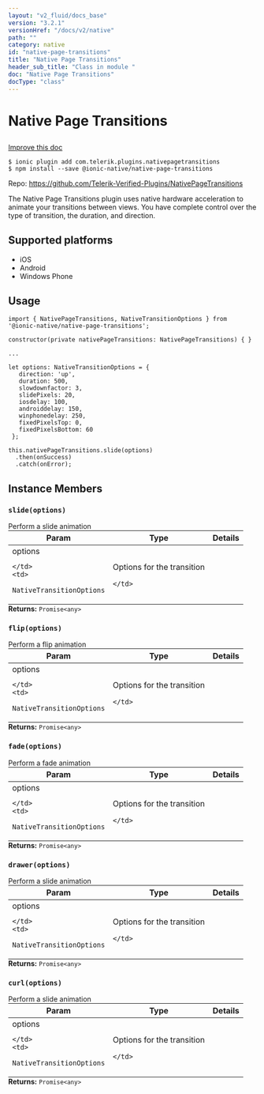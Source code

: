 ```yaml
---
layout: "v2_fluid/docs_base"
version: "3.2.1"
versionHref: "/docs/v2/native"
path: ""
category: native
id: "native-page-transitions"
title: "Native Page Transitions"
header_sub_title: "Class in module "
doc: "Native Page Transitions"
docType: "class"
---
```








<h1 class="api-title">
  
  Native Page Transitions
  

  

  </h1>

<a class="improve-v2-docs" href="http://github.com/driftyco/ionic-native/edit/master/src/@ionic-native/plugins/native-page-transitions/index.ts#L16">
  Improve this doc
</a>



<!-- decorators -->





<pre><code>$ ionic plugin add com.telerik.plugins.nativepagetransitions
$ npm install --save @ionic-native/native-page-transitions
</code></pre>
<p>Repo:
  <a href="https://github.com/Telerik-Verified-Plugins/NativePageTransitions">
    https://github.com/Telerik-Verified-Plugins/NativePageTransitions
  </a>
</p>

<!-- description -->

<p>The Native Page Transitions plugin uses native hardware acceleration to animate your transitions between views. You have complete control over the type of transition, the duration, and direction.</p>


<!-- @platforms tag -->
<h2>Supported platforms</h2>

<ul>
  <li>iOS</li><li>Android</li><li>Windows Phone</li>
</ul>

<!-- @platforms tag end -->


<!-- if doc.decorators -->

<!-- @usage tag -->

<h2>Usage</h2>

<pre><code>import { NativePageTransitions, NativeTransitionOptions } from &#39;@ionic-native/native-page-transitions&#39;;

constructor(private nativePageTransitions: NativePageTransitions) { }

...

let options: NativeTransitionOptions = {
   direction: &#39;up&#39;,
   duration: 500,
   slowdownfactor: 3,
   slidePixels: 20,
   iosdelay: 100,
   androiddelay: 150,
   winphonedelay: 250,
   fixedPixelsTop: 0,
   fixedPixelsBottom: 60
 };

this.nativePageTransitions.slide(options)
  .then(onSuccess)
  .catch(onError);
</code></pre>




<!-- @property tags -->




<!-- methods on the class -->

<h2>Instance Members</h2>
<div id="slide"></div>
<h3>
  <code>slide(options)</code>
  

</h3>
Perform a slide animation
<table class="table param-table" style="margin:0;">
  <thead>
  <tr>
    <th>Param</th>
    <th>Type</th>
    <th>Details</th>
  </tr>
  </thead>
  <tbody>
  
  <tr>
    <td>
      options
      
    </td>
    <td>
      
<code>NativeTransitionOptions</code>
    </td>
    <td>
      <p>Options for the transition</p>

      
      
    </td>
  </tr>
  
  </tbody>
</table>

<div class="return-value" markdown="1">
  <i class="icon ion-arrow-return-left"></i>
  <b>Returns:</b> 
<code>Promise&lt;any&gt;</code> 
</div><div id="flip"></div>
<h3>
  <code>flip(options)</code>
  

</h3>
Perform a flip animation
<table class="table param-table" style="margin:0;">
  <thead>
  <tr>
    <th>Param</th>
    <th>Type</th>
    <th>Details</th>
  </tr>
  </thead>
  <tbody>
  
  <tr>
    <td>
      options
      
    </td>
    <td>
      
<code>NativeTransitionOptions</code>
    </td>
    <td>
      <p>Options for the transition</p>

      
      
    </td>
  </tr>
  
  </tbody>
</table>

<div class="return-value" markdown="1">
  <i class="icon ion-arrow-return-left"></i>
  <b>Returns:</b> 
<code>Promise&lt;any&gt;</code> 
</div><div id="fade"></div>
<h3>
  <code>fade(options)</code>
  

</h3>
Perform a fade animation
<table class="table param-table" style="margin:0;">
  <thead>
  <tr>
    <th>Param</th>
    <th>Type</th>
    <th>Details</th>
  </tr>
  </thead>
  <tbody>
  
  <tr>
    <td>
      options
      
    </td>
    <td>
      
<code>NativeTransitionOptions</code>
    </td>
    <td>
      <p>Options for the transition</p>

      
      
    </td>
  </tr>
  
  </tbody>
</table>

<div class="return-value" markdown="1">
  <i class="icon ion-arrow-return-left"></i>
  <b>Returns:</b> 
<code>Promise&lt;any&gt;</code> 
</div><div id="drawer"></div>
<h3>
  <code>drawer(options)</code>
  

</h3>
Perform a slide animation
<table class="table param-table" style="margin:0;">
  <thead>
  <tr>
    <th>Param</th>
    <th>Type</th>
    <th>Details</th>
  </tr>
  </thead>
  <tbody>
  
  <tr>
    <td>
      options
      
    </td>
    <td>
      
<code>NativeTransitionOptions</code>
    </td>
    <td>
      <p>Options for the transition</p>

      
      
    </td>
  </tr>
  
  </tbody>
</table>

<div class="return-value" markdown="1">
  <i class="icon ion-arrow-return-left"></i>
  <b>Returns:</b> 
<code>Promise&lt;any&gt;</code> 
</div><div id="curl"></div>
<h3>
  <code>curl(options)</code>
  

</h3>
Perform a slide animation
<table class="table param-table" style="margin:0;">
  <thead>
  <tr>
    <th>Param</th>
    <th>Type</th>
    <th>Details</th>
  </tr>
  </thead>
  <tbody>
  
  <tr>
    <td>
      options
      
    </td>
    <td>
      
<code>NativeTransitionOptions</code>
    </td>
    <td>
      <p>Options for the transition</p>

      
      
    </td>
  </tr>
  
  </tbody>
</table>

<div class="return-value" markdown="1">
  <i class="icon ion-arrow-return-left"></i>
  <b>Returns:</b> 
<code>Promise&lt;any&gt;</code> 
</div>



<!-- other classes -->

<!-- end other classes -->

<!-- interfaces -->

<!-- end interfaces -->

<!-- related link --><!-- end content block -->


<!-- end body block -->

